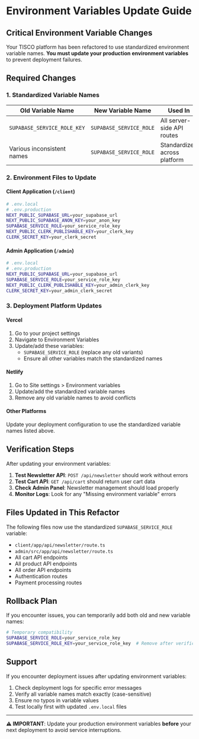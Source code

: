 # Environment Variables Update Guide

## Critical Environment Variable Changes

Your TISCO platform has been refactored to use standardized environment variable names. **You must update your production environment variables** to prevent deployment failures.

## Required Changes

### 1. Standardized Variable Names

| Old Variable Name | New Variable Name | Used In |
|-------------------|-------------------|---------|
| `SUPABASE_SERVICE_ROLE_KEY` | `SUPABASE_SERVICE_ROLE` | All server-side API routes |
| Various inconsistent names | `SUPABASE_SERVICE_ROLE` | Standardized across platform |

### 2. Environment Files to Update

#### Client Application (`/client`)
```bash
# .env.local
# .env.production
NEXT_PUBLIC_SUPABASE_URL=your_supabase_url
NEXT_PUBLIC_SUPABASE_ANON_KEY=your_anon_key
SUPABASE_SERVICE_ROLE=your_service_role_key
NEXT_PUBLIC_CLERK_PUBLISHABLE_KEY=your_clerk_key
CLERK_SECRET_KEY=your_clerk_secret
```

#### Admin Application (`/admin`)
```bash
# .env.local
# .env.production
NEXT_PUBLIC_SUPABASE_URL=your_supabase_url
SUPABASE_SERVICE_ROLE=your_service_role_key
NEXT_PUBLIC_CLERK_PUBLISHABLE_KEY=your_admin_clerk_key
CLERK_SECRET_KEY=your_admin_clerk_secret
```

### 3. Deployment Platform Updates

#### Vercel
1. Go to your project settings
2. Navigate to Environment Variables
3. Update/add these variables:
   - `SUPABASE_SERVICE_ROLE` (replace any old variants)
   - Ensure all other variables match the standardized names

#### Netlify
1. Go to Site settings > Environment variables
2. Update/add the standardized variable names
3. Remove any old variable names to avoid conflicts

#### Other Platforms
Update your deployment configuration to use the standardized variable names listed above.

## Verification Steps

After updating your environment variables:

1. **Test Newsletter API**: `POST /api/newsletter` should work without errors
2. **Test Cart API**: `GET /api/cart` should return user cart data
3. **Check Admin Panel**: Newsletter management should load properly
4. **Monitor Logs**: Look for any "Missing environment variable" errors

## Files Updated in This Refactor

The following files now use the standardized `SUPABASE_SERVICE_ROLE` variable:

- `client/app/api/newsletter/route.ts`
- `admin/src/app/api/newsletter/route.ts`
- All cart API endpoints
- All product API endpoints
- All order API endpoints
- Authentication routes
- Payment processing routes

## Rollback Plan

If you encounter issues, you can temporarily add both old and new variable names:

```bash
# Temporary compatibility
SUPABASE_SERVICE_ROLE=your_service_role_key
SUPABASE_SERVICE_ROLE_KEY=your_service_role_key  # Remove after verification
```

## Support

If you encounter deployment issues after updating environment variables:

1. Check deployment logs for specific error messages
2. Verify all variable names match exactly (case-sensitive)
3. Ensure no typos in variable values
4. Test locally first with updated `.env.local` files

---

**⚠️ IMPORTANT**: Update your production environment variables **before** your next deployment to avoid service interruptions.
